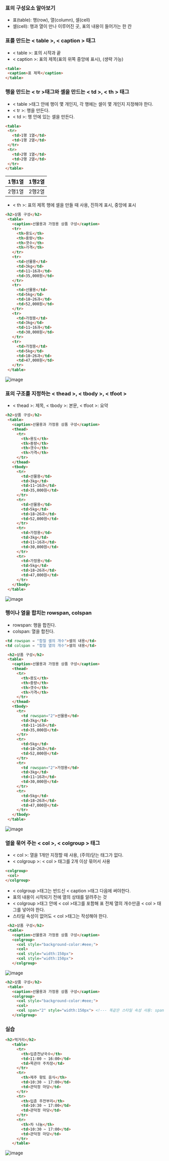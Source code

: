 ### 표의 구성요소 알아보기

- 표(table): 행(row), 열(column), 셀(cell)
- 셀(cell): 행과 열이 만나 이루어진 곳, 표의 내용이 들어가는 한 칸

### 표를 만드는 < table >, < caption > 태그

- < table >: 표의 시작과 끝
- < caption >: 표의 제목(표의 위쪽 중앙에 표시), (생략 가능)

 ```html
 <table>
  <caption>표 제목</caption>
 </table>
 ```

### 행을 만드는 < tr >태그와 셀을 만드는 < td >, < th > 태그

 - < table >태그 안에 행이 몇 개인지, 각 행에는 셀이 몇 개인지 지정해야 한다.
 - < tr >: 행을 만든다.
 - < td >: 행 안에 있는 셀을 만든다.

 ```html
 <table>
  <tr>
    <td>1행 1열</td>
    <td>1행 2열</td>
  </tr>
  <tr>
    <td>2행 1열</td>
    <td>2행 2열</td>
  </tr>
 </table>
 ``` 
 |1행1열|1행2열|
 |---|---|
 |2행1열|2행2열|
 
 - < th >: 표의 제목 행에 셀을 만들 때 사용, 진하게 표시, 중앙에 표시

 ```html
 <h2>상품 구성</h2>
  <table>
    <caption>선물용과 가정용 상품 구성</caption>
    <tr>
      <th>용도</th>
      <th>중량</th>
      <th>갯수</th>
      <th>가격</th>
    </tr>
    <tr>
      <td>선물용</td>
      <td>3kg</td>
      <td>11~16과</td>
      <td>35,000원</td>
    </tr>
    <tr>
      <td>선물용</td>
      <td>5kg</td>
      <td>18~26과</td>
      <td>52,000원</td>
    </tr>
    <tr>
      <td>가정용</td>
      <td>3kg</td>
      <td>11~16과</td>
      <td>30,000원</td>
    </tr>   
    <tr>
      <td>가정용</td>
      <td>5kg</td>
      <td>18~26과</td>
      <td>47,000원</td>
    </tr>   
  </table>
 ```
 ![image](https://github.com/Seonghyun-Park/Web/assets/121333241/44182127-8df8-4616-878e-81c7d99a8dbb)

### 표의 구조를 지정하는 < thead >, < tbody >, < tfoot >

 - < thead >: 제목, < tbody >: 본문, < tfoot >: 요약
 ```html
 <h2>상품 구성</h2>
  <table>
    <caption>선물용과 가정용 상품 구성</caption>
    <thead>
      <tr>
        <th>용도</th>
        <th>중량</th>
        <th>갯수</th>
        <th>가격</th>
      </tr>
    </thead>
    <tbody>
      <tr>
        <td>선물용</td>
        <td>3kg</td>
        <td>11~16과</td>
        <td>35,000원</td>
      </tr>
      <tr>
        <td>선물용</td>
        <td>5kg</td>
        <td>18~26과</td>
        <td>52,000원</td>
      </tr>
      <tr>
        <td>가정용</td>
        <td>3kg</td>
        <td>11~16과</td>
        <td>30,000원</td>
      </tr>   
      <tr>
        <td>가정용</td>
        <td>5kg</td>
        <td>18~26과</td>
        <td>47,000원</td>
      </tr>
    </tbody>        
  </table>
 ```
 ![image](https://github.com/Seonghyun-Park/Web/assets/121333241/090f6c70-c279-4f7a-89d7-7beca85a4561)

### 행이나 열을 합치는 rowspan, colspan

 - rowspan: 행을 합친다.
 - colspan: 열을 합친다.

 ```html
 <td rowspan = "합칠 셀의 개수">셀의 내용</td>
 <td colspan = "합칠 열의 개수">셀의 내용</td>
 ```
 
 ```html
  <h2>상품 구성</h2>
  <table>
    <caption>선물용과 가정용 상품 구성</caption>
    <thead>
      <tr>
        <th>용도</th>
        <th>중량</th>
        <th>갯수</th>
        <th>가격</th>
      </tr>
    </thead>
    <tbody>
      <tr>
        <td rowspan="2">선물용</td>
        <td>3kg</td>
        <td>11~16과</td>
        <td>35,000원</td>
      </tr>
      <tr>
        <td>5kg</td>
        <td>18~26과</td>
        <td>52,000원</td>
      </tr>
      <tr>
        <td rowspan="2">가정용</td>
        <td>3kg</td>
        <td>11~16과</td>
        <td>30,000원</td>
      </tr>   
      <tr>
        <td>5kg</td>
        <td>18~26과</td>
        <td>47,000원</td>
      </tr>
    </tbody>        
  </table>
 ```
 ![image](https://github.com/Seonghyun-Park/Web/assets/121333241/bb9f4799-ac66-4baf-ad41-7c9299517d54)

### 열을 묶어 주는 < col >, < colgroup > 태그

 - < col >: 열을 1개만 지정할 때 사용, (주의)닫는 태그가 없다.
 - < colgroup >: < col > 태그를 2개 이상 묶어서 사용
 ```html
 <colgroup>
  <col>
 </colgroup>
 ```

 - < colgroup >태그는 반드신 < caption >태그 다음에 써야한다.
 - 표의 내용이 시작되기 전에 열의 상태를 알려주는 것
 - < colgroup >태그 안에 < col >태그를 포함해 표 전체 열의 개수만큼 < col > 태그를 넣어야 한다.
 - 스타일 속성이 없어도 < col >태그는 작성해야 한다.

 ```html
  <h2>상품 구성</h2>
  <table>
    <caption>선물용과 가정용 상품 구성</caption>
    <colgroup>
      <col style="background-color:#eee;">
      <col>
      <col style="width:150px">
      <col style="width:150px">
    </colgroup>
 ```
 ![image](https://github.com/Seonghyun-Park/Web/assets/121333241/270096de-16ea-4307-9474-a89cf1e22865)

 ```html
 <h2>상품 구성</h2>
  <table>
    <caption>선물용과 가정용 상품 구성</caption>
    <colgroup>
      <col style="background-color:#eee;">
      <col>
      <col span="2" style="width:150px"> <!--- 똑같은 스타일 속성 사용: span --->
    </colgroup>
 ```

 ### 실습
 
 ```html
 <h2>먹거리</h2>
    <table>
      <tr>
        <th>입춘천냥국수</th>
        <td>11:00 ~ 16:00</td>
        <td>목관아 주차장</td>
      </tr>
      <tr>
        <th>제주 향토 음식</th>
        <td>10:30 ~ 17:00</td>
        <td>관덕정 마당</td>
      </tr>
      <tr>
        <th>입춘 주전부리</th>
        <td>10:30 ~ 17:00</td>
        <td>관덕정 마당</td>
      </tr>
      <tr>
        <th>차 나눔</th>
        <td>10:30 ~ 17:00</td>
        <td>관덕정 마당</td>
      </tr>
    </table>
 ```

 ![image](https://github.com/Seonghyun-Park/Web/assets/121333241/34cfda39-6b5d-4e29-81bc-e70d4ea52e09)
